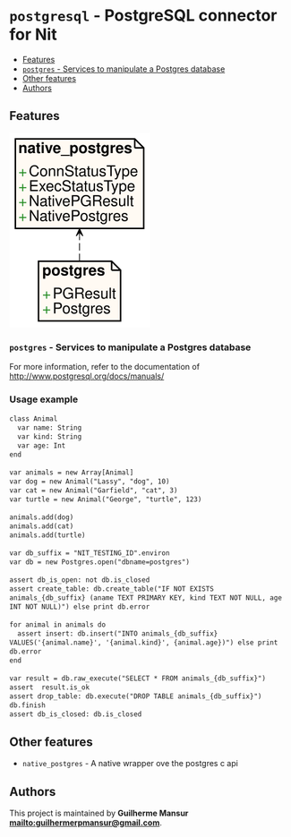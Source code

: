 # `postgresql` - PostgreSQL connector for Nit

* [Features](#Features)
* [`postgres` - Services to manipulate a Postgres database](#`postgres`---Services-to-manipulate-a-Postgres-database)
* [Other features](#Other-features)
* [Authors](#Authors)

## Features

![Diagram for `postgresql`](uml-postgresql.svg)

### `postgres` - Services to manipulate a Postgres database

For more information, refer to the documentation of http://www.postgresql.org/docs/manuals/

### Usage example

~~~
class Animal
  var name: String
  var kind: String
  var age: Int
end

var animals = new Array[Animal]
var dog = new Animal("Lassy", "dog", 10)
var cat = new Animal("Garfield", "cat", 3)
var turtle = new Animal("George", "turtle", 123)

animals.add(dog)
animals.add(cat)
animals.add(turtle)

var db_suffix = "NIT_TESTING_ID".environ
var db = new Postgres.open("dbname=postgres")

assert db_is_open: not db.is_closed
assert create_table: db.create_table("IF NOT EXISTS animals_{db_suffix} (aname TEXT PRIMARY KEY, kind TEXT NOT NULL, age INT NOT NULL)") else print db.error

for animal in animals do
  assert insert: db.insert("INTO animals_{db_suffix} VALUES('{animal.name}', '{animal.kind}', {animal.age})") else print db.error
end

var result = db.raw_execute("SELECT * FROM animals_{db_suffix}")
assert  result.is_ok
assert drop_table: db.execute("DROP TABLE animals_{db_suffix}")
db.finish
assert db_is_closed: db.is_closed
~~~

## Other features

* `native_postgres` - A native wrapper ove the postgres c api

## Authors

This project is maintained by **Guilherme Mansur <mailto:guilhermerpmansur@gmail.com>**.
